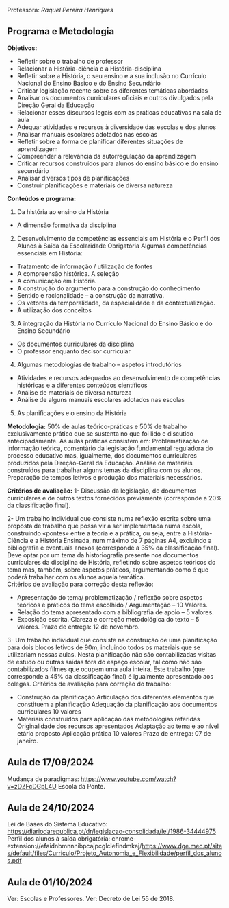 Professora: *Raquel Pereira Henriques*

## Programa e Metodologia
**Objetivos:**
- Refletir sobre o trabalho de professor
- Relacionar a História-ciência e a História-disciplina
- Refletir sobre a História, o seu ensino e a sua inclusão no Currículo Nacional do Ensino Básico e do Ensino Secundário
- Criticar legislação recente sobre as diferentes temáticas abordadas
- Analisar os documentos curriculares oficiais e outros divulgados pela Direção Geral da Educação
- Relacionar esses discursos legais com as práticas educativas na sala de aula 
- Adequar atividades e recursos à diversidade das escolas e dos alunos  
- Analisar manuais escolares adotados nas escolas
- Refletir sobre a forma de planificar diferentes situações de aprendizagem   
- Compreender a relevância da autorregulação da aprendizagem 
- Criticar recursos construídos para alunos do ensino básico e do ensino secundário 
- Analisar diversos tipos de planificações 
- Construir planificações e materiais de diversa natureza 

**Conteúdos e programa:**
1. Da história ao ensino da História
- A dimensão formativa da disciplina 
2. Desenvolvimento de competências essenciais em História e o Perfil dos Alunos à Saída da Escolaridade Obrigatória Algumas competências essenciais em História: 
- Tratamento de informação / utilização de fontes 
- A compreensão histórica. A seleção
- A comunicação em História. 
- A construção do argumento para a construção do conhecimento
- Sentido e racionalidade – a construção da narrativa. 
- Os vetores da temporalidade, da espacialidade e da contextualização. 
- A utilização dos conceitos
3. A integração da História no Currículo Nacional do Ensino Básico e do Ensino Secundário
- Os documentos curriculares da disciplina
- O professor enquanto decisor curricular 
4. Algumas metodologias de trabalho – aspetos introdutórios
- Atividades e recursos adequados ao desenvolvimento de competências históricas e a diferentes conteúdos científicos
- Análise de materiais de diversa natureza 
- Análise de alguns manuais escolares adotados nas escolas
5. As planificações e o ensino da História 

**Metodologia:**
50% de aulas teórico-práticas e 50% de trabalho exclusivamente prático que se sustenta no que foi lido e discutido antecipadamente. 
As aulas práticas consistem em: Problematização de informação teórica, comentário da legislação fundamental reguladora do processo educativo mas, igualmente, dos documentos curriculares produzidos pela Direção-Geral da Educação. 
Análise de materiais construídos para trabalhar alguns temas da disciplina com os alunos. Preparação de tempos letivos e produção dos materiais necessários. 

**Critérios de avaliação:**
1- Discussão da legislação, de documentos curriculares e de outros textos fornecidos previamente (corresponde a 20% da classificação final).  

2- Um trabalho individual que consiste numa reflexão escrita sobre uma proposta de trabalho que possa vir a ser implementada numa escola, construindo «pontes» entre a teoria e a prática, ou seja, entre a História-Ciência e a História Ensinada, num máximo de 7 páginas A4, excluindo a bibliografia e eventuais anexos (corresponde a 35% da classificação final).
Deve optar por um tema da historiografia presente nos documentos curriculares da disciplina de História, refletindo sobre aspetos teóricos do tema mas, também, sobre aspetos práticos, argumentando como é que poderá trabalhar com os alunos aquela temática.  
Critérios de avaliação para correção desta reflexão: 
- Apresentação do tema/ problematização / reflexão sobre aspetos teóricos e práticos do tema escolhido / Argumentação – 10 Valores. 
- Relação do tema apresentado com a bibliografia de apoio – 5 valores.
- Exposição escrita. Clareza e correção metodológica do texto – 5 valores. 
Prazo de entrega: 12 de novembro.

3- Um trabalho individual que consiste na construção de uma planificação para dois blocos letivos de 90m, incluindo todos os materiais que se utilizariam nessas aulas. Nesta planificação não são contabilizadas visitas de estudo ou outras saídas fora do espaço escolar, tal como não são contabilizados filmes que ocupem uma aula inteira. Este trabalho (que corresponde a 45% da classificação final) é igualmente apresentado aos colegas. 
Critérios de avaliação para correção do trabalho: 
- Construção da planificação Articulação dos diferentes elementos que constituem a planificação Adequação da planificação aos documentos curriculares 10 valores
- Materiais construídos para aplicação das metodologias referidas Originalidade dos recursos apresentados Adaptação ao tema e ao nível etário proposto Aplicação prática 10 valores 
Prazo de entrega: 07 de janeiro.

## Aula de 17/09/2024
Mudança de paradigmas: https://www.youtube.com/watch?v=zDZFcDGpL4U
Escola da Ponte.

## Aula de 24/10/2024
Lei de Bases do Sistema Educativo: https://diariodarepublica.pt/dr/legislacao-consolidada/lei/1986-34444975
Perfil dos alunos à saída obrigatória: chrome-extension://efaidnbmnnnibpcajpcglclefindmkaj/https://www.dge.mec.pt/sites/default/files/Curriculo/Projeto_Autonomia_e_Flexibilidade/perfil_dos_alunos.pdf

## Aula de 01/10/2024
Ver: Escolas e Professores.
Ver: Decreto de Lei 55 de 2018.
